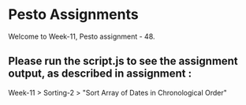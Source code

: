 # Pesto Assignments  

Welcome to Week-11, Pesto assignment - 48.

## Please run the script.js to see the assignment output, as described in assignment :
Week-11 > Sorting-2 > "Sort Array of Dates in Chronological Order"